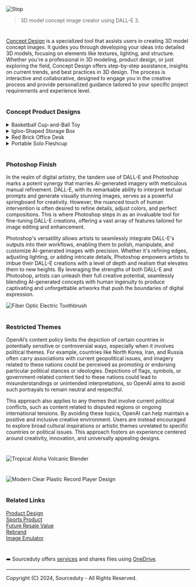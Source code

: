 ![Stop](https://github.com/user-attachments/assets/76090c31-2c7a-42d4-8d65-10677c328c2f)

> 3D model concept image creator using DALL-E 3.

#

[Concept Design](https://chat.openai.com/g/g-JAsawu1Lv-concept-design) is a specialized tool that assists users in creating 3D model concept images. It guides you through developing your ideas into detailed 3D models, focusing on elements like textures, lighting, and structure. Whether you're a professional in 3D modeling, product design, or just exploring the field, Concept Design offers step-by-step assistance, insights on current trends, and best practices in 3D design. The process is interactive and collaborative, designed to engage you in the creative process and provide personalized guidance tailored to your specific project requirements and experience level.

#
### Concept Product Designs

<details><summary>Basketball Cup-and-Ball Toy</summary>
<br>

![Basketball Cup-and-Ball Toy](https://github.com/sourceduty/Concept_Design/assets/123030236/f925b5fb-2b9b-4656-a5fb-c22bd58d4a4a)

The concept product design in the image is an innovative take on traditional basketball and cup-and-ball toys, merging elements from both to create a unique and engaging game. The design features a small basketball hoop with a wooden backboard, a sturdy pole for support, and a base to ensure stability. Attached to the hoop is a basketball connected by a flexible rod, reminiscent of a cup-and-ball toy, where the objective is to maneuver the ball into the cup, or in this case, the hoop. This clever fusion of toys is not only visually appealing but also presents an entertaining challenge for users of various ages.

One of the standout features of this design is its simplicity and functionality. The materials used, such as wood for the backboard and pole, combined with a plastic or composite material for the hoop and ball, provide a classic yet durable feel. The flexible rod connecting the ball to the hoop allows for a range of motion, requiring coordination and skill to successfully score a basket. This can serve as a fun activity for children, promoting hand-eye coordination, and also as a casual game for adults looking to test their precision and dexterity.

In terms of aesthetics, the product maintains a minimalistic and modern look while evoking a sense of nostalgia through its classic toy elements. The wooden components give it a warm and natural appearance, making it suitable for various interior settings, whether it be a child's playroom or a living room. The compact size ensures that it does not take up much space, making it a versatile addition to any household. Moreover, its design can be easily adapted for different sizes and difficulty levels, catering to a wide audience.

From a market perspective, this product has the potential to appeal to both toy enthusiasts and those looking for unique home entertainment options. Its combination of nostalgic charm and contemporary design could attract buyers seeking something distinct yet familiar. Additionally, the product could be marketed as an educational tool, emphasizing its benefits in developing motor skills and coordination in children. Overall, this concept product design successfully blends form and function, creating a playful and engaging experience for users of all ages.

<br>    
</details>
<details><summary>Igloo-Shaped Storage Box</summary>
<br>

![Igloo-Shaped Storage Box](https://github.com/sourceduty/Concept_Design/assets/123030236/390bcb9d-cd57-46ea-adbd-0f96aa36294d)

The plastic outdoor igloo storage box depicted in the image presents a unique and visually appealing solution for outdoor storage needs. Designed to resemble a traditional igloo, this storage box combines aesthetic charm with functionality. The igloo shape not only makes it an attractive addition to any backyard or garden but also helps it blend seamlessly into various outdoor settings, creating a cohesive and pleasant environment.

Constructed from durable plastic, the igloo storage box is built to withstand harsh weather conditions, ensuring the contents remain safe and dry. The material's resistance to moisture, UV rays, and temperature fluctuations makes it an ideal choice for year-round use. The thick, insulated walls of the igloo provide an additional layer of protection, helping to maintain a stable internal temperature, which is particularly beneficial for storing items sensitive to extreme temperatures.

The igloo storage box features a robust door with a secure lock, ensuring that the stored items are safe from theft or unauthorized access. The door's design allows for easy opening and closing, while the lock adds an extra layer of security. Inside, the storage space is ample, providing enough room to store various outdoor items such as gardening tools, cushions, toys, and even small pieces of furniture. The spacious interior is designed to maximize storage capacity while maintaining easy access to the items inside.

One of the standout features of this product is its eco-friendly design. The use of recyclable plastic materials not only makes the igloo storage box environmentally friendly but also lightweight and easy to move. This aspect is particularly beneficial for homeowners who may need to relocate the storage box periodically. Additionally, the plastic construction ensures that the igloo is easy to clean and maintain, requiring minimal effort to keep it looking new and functional.

In conclusion, the plastic outdoor igloo storage box is a versatile and practical storage solution that combines durability, security, and aesthetic appeal. Its unique design and robust construction make it an excellent choice for any outdoor space, providing a secure and weather-resistant place to store various items. Whether used in a garden, patio, or backyard, this storage box is sure to enhance the overall look of the area while offering reliable storage options.

<br>    
</details>
<details><summary>Red Brick Office Desk</summary>
<br>

![Red Brick Office Desk](https://github.com/sourceduty/Concept_Design/assets/123030236/100f5ead-29a3-4040-a50d-61dfd44ea85b)

The red brick office desk design is an intriguing blend of rustic and modern aesthetics, creating a unique and eye-catching workspace. The desk itself is constructed entirely of red bricks, giving it a sturdy and industrial feel that is reminiscent of old-world craftsmanship. This robust construction is complemented by the clean, straight lines of the desk, which add a touch of modernity and sophistication. The use of red bricks not only provides a strong, durable surface but also introduces a warm, earthy tone to the space, making the office area feel inviting and grounded.

Accompanying the brick desk is a transparent chair made of clear, molded plastic. This chair contrasts sharply with the heavy, opaque bricks, adding a sense of lightness and contemporary flair to the setup. The clear material of the chair allows it to almost disappear against the backdrop of the brick desk, emphasizing the unique design of the desk itself. This combination of materials highlights the innovative approach to office furniture design, where traditional and modern elements coexist harmoniously.

The desktop is neatly arranged with a laptop, desk lamp, and various office supplies, which are strategically placed to maintain an uncluttered and functional workspace. The brick surface provides ample space for working, with enough room to accommodate books, stationery, and other essentials. The inclusion of a sleek, metallic desk lamp adds a touch of elegance and practicality, ensuring that the workspace is well-lit and conducive to productivity. The overall layout is both practical and aesthetically pleasing, demonstrating a well-thought-out balance between form and function.

The setting of the desk within a minimalist room with concrete flooring and walls further enhances its visual appeal. The simplicity of the surroundings allows the red brick desk to become the focal point of the space. The natural light filtering in from the window highlights the texture and color of the bricks, creating interesting shadows and adding depth to the scene. This design not only serves as a functional workspace but also as a statement piece, showcasing how traditional materials can be reimagined in contemporary interior design.

<br>    
</details>
<details><summary>Portable Solo Fleshcup</summary>
<br>

![Fleshcup Sex Toy Concept](https://github.com/sourceduty/Concept_Design/assets/123030236/e7b4d804-1793-4e2b-96a5-d06987778916)

The Fleshcup, a novel product in the realm of personal pleasure devices, stands out due to its unique and playful design. The concept ingeniously merges the discreet appearance of a common red solo cup with the functionality of a portable, vibrating adult toy. This innovative approach not only provides users with a convenient and inconspicuous way to store and use their device but also adds a fun element to the experience. By disguising the Fleshcup as a solo cup, it can easily blend into various environments, making it perfect for those who prioritize privacy and discretion.

One of the key features of the Fleshcup is its portability. Designed to be easily carried and used on the go, this product caters to individuals with busy lifestyles who may require a convenient solution for their personal needs. Its compact size and familiar shape allow it to be stashed in a bag or suitcase without drawing unwanted attention. This makes the Fleshcup an ideal companion for travel or spontaneous moments when traditional devices might be too cumbersome or obvious.

The vibrating functionality of the Fleshcup sets it apart from other discreet pleasure products. This feature enhances the overall experience by providing additional stimulation, which can be adjusted to suit personal preferences. Whether used for solo play or incorporated into partnered activities, the Fleshcup's vibrations can add a new dimension of pleasure. The integration of this feature into the design of a solo cup is a testament to the product's innovative engineering, ensuring that users receive both practicality and satisfaction.

Aesthetically, the Fleshcup maintains a balance between playful and practical. The use of a red solo cup design not only serves a functional purpose but also taps into a sense of nostalgia and familiarity. This design choice can make the product less intimidating for first-time users or those new to adult toys. Additionally, the humor and novelty associated with the product can help break down barriers and stigmas surrounding the use of such devices, encouraging more open conversations and acceptance.

Overall, the Fleshcup represents a forward-thinking approach in the personal pleasure industry. By combining discreetness, portability, and enhanced functionality, it addresses the needs of modern users who seek convenience without compromising on experience. The Fleshcup's clever design and thoughtful features make it a standout product that is likely to appeal to a wide range of individuals looking for a unique and effective solution for their personal pleasure.

<br>    
</details>

#
### Photoshop Finish

In the realm of digital artistry, the tandem use of DALL-E and Photoshop marks a potent synergy that marries AI-generated imagery with meticulous manual refinement. DALL-E, with its remarkable ability to interpret textual prompts and generate visually stunning images, serves as a powerful springboard for creativity. However, the nuanced touch of human intervention is often desired to refine details, adjust colors, and perfect compositions. This is where Photoshop steps in as an invaluable tool for fine-tuning DALL-E creations, offering a vast array of features tailored for image editing and enhancement.

Photoshop's versatility allows artists to seamlessly integrate DALL-E's outputs into their workflows, enabling them to polish, manipulate, and customize AI-generated images with precision. Whether it's refining edges, adjusting lighting, or adding intricate details, Photoshop empowers artists to imbue their DALL-E creations with a level of depth and realism that elevates them to new heights. By leveraging the strengths of both DALL-E and Photoshop, artists can unleash their full creative potential, seamlessly blending AI-generated concepts with human ingenuity to produce captivating and unforgettable artworks that push the boundaries of digital expression.

![Fiber Optic Electric Toothbrush](https://github.com/sourceduty/Concept_Design/assets/123030236/3e10d2cb-d2b7-444a-95e4-578e78d2e7b0)

#
### Restricted Themes

OpenAI’s content policy limits the depiction of certain countries in potentially sensitive or controversial ways, especially when it involves political themes. For example, countries like North Korea, Iran, and Russia often carry associations with current geopolitical issues, and imagery related to these nations could be perceived as promoting or endorsing particular political stances or ideologies. Depictions of flags, symbols, or government-related content tied to these nations could lead to misunderstandings or unintended interpretations, so OpenAI aims to avoid such portrayals to remain neutral and respectful.

This approach also applies to any themes that involve current political conflicts, such as content related to disputed regions or ongoing international tensions. By avoiding these topics, OpenAI can help maintain a positive and inclusive creative environment. Users are instead encouraged to explore broad cultural inspirations or artistic themes unrelated to specific countries or political issues. This approach fosters an experience centered around creativity, innovation, and universally appealing designs.

#
![Tropical Aloha Volcanic Blender](https://github.com/user-attachments/assets/9cd2b066-811d-4b35-8c09-63a2ca1b828c)
#
![Modern Clear Plastic Record Player Design](https://github.com/sourceduty/Concept_Design/assets/123030236/c2824e75-5e95-4513-9803-4eff8308bc46)

#
### Related Links

[Product Design](https://github.com/sourceduty/Product_Design)
<br>
[Sports Product](https://github.com/sourceduty/Sports_Product)
<br>
[Future Resale Value](https://github.com/sourceduty/Future_Resale_Value)
<br>
[Rebrand](https://github.com/sourceduty/Rebrand)
<br>
[Image Emulator](https://github.com/sourceduty/Image_Emulator)

#

➡️ Sourceduty offers [services](https://github.com/sourceduty/Sourceduty_Services) and shares files using <a href="https://1drv.ms/u/s!AumZxqj6wFkfhxSi1JbL7tJmhDCR?e=Rp0Jnr">OneDrive</a>.

***
Copyright (C) 2024, Sourceduty - All Rights Reserved.
